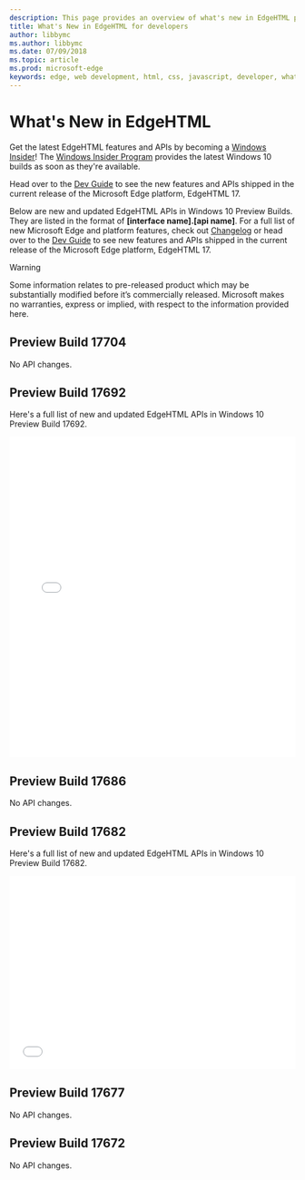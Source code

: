 ```yaml
---
description: This page provides an overview of what's new in EdgeHTML preview builds for developers.
title: What's New in EdgeHTML for developers
author: libbymc
ms.author: libbymc
ms.date: 07/09/2018
ms.topic: article
ms.prod: microsoft-edge
keywords: edge, web development, html, css, javascript, developer, what's new in edge, new APIs in edge, edgehtml, edgehtml preview builds
---
```


# What's New in EdgeHTML

Get the latest EdgeHTML features and APIs by becoming a [Windows Insider](https://insider.windows.com/)! The [Windows Insider Program](https://insider.windows.com/) provides the latest Windows 10 builds as soon as they're available. 

Head over to the [Dev Guide](../dev-guide.md) to see the new features and APIs shipped in the current release of the Microsoft Edge platform, EdgeHTML 17. 

Below are new and updated EdgeHTML APIs in Windows 10 Preview Builds. They are listed in the format of **[interface name].[api name]**. For a full list of new Microsoft Edge and platform features, check out [Changelog](https://developer.microsoft.com/microsoft-edge/platform/changelog/) or head over to the [Dev Guide](../dev-guide.md) to see new features and APIs shipped in the current release of the Microsoft Edge platform, EdgeHTML 17.  

> [!WARNING] 
> Some information relates to pre-released product which may be substantially modified before it’s commercially released. Microsoft makes no warranties, express or implied, with respect to the information provided here.

## Preview Build 17704
No API changes. 

## Preview Build 17692
Here's a full list of new and updated EdgeHTML APIs in Windows 10 Preview Build 17692. 

<iframe height='565' scrolling='no' title='EdgeHTML Preview Build 17692' src='//codepen.io/MSEdgeDev/embed/WyKVaV/?height=565&theme-id=23761&default-tab=result&embed-version=2' frameborder='no' allowtransparency='true' allowfullscreen='true' style='width: 100%;'>See the Pen <a href='https://codepen.io/MSEdgeDev/pen/WyKVaV/'>EdgeHTML Preview Build 17692</a> by MSEdgeDev (<a href='https://codepen.io/MSEdgeDev'>@MSEdgeDev</a>) on <a href='https://codepen.io'>CodePen</a>.
</iframe>

## Preview Build 17686
No API changes. 

## Preview Build 17682
Here's a full list of new and updated EdgeHTML APIs in Windows 10 Preview Build 17682.

<iframe height='341' scrolling='no' title='EdgeHTML Preview Build 17682' src='//codepen.io/MSEdgeDev/embed/mKjNGj/?height=341&theme-id=23761&default-tab=result&embed-version=2' frameborder='no' allowtransparency='true' allowfullscreen='true' style='width: 100%;'>See the Pen <a href='https://codepen.io/MSEdgeDev/pen/mKjNGj/'>EdgeHTML Preview Build 17682</a> by MSEdgeDev (<a href='https://codepen.io/MSEdgeDev'>@MSEdgeDev</a>) on <a href='https://codepen.io'>CodePen</a>.
</iframe>

## Preview Build 17677
No API changes. 

## Preview Build 17672
No API changes. 

